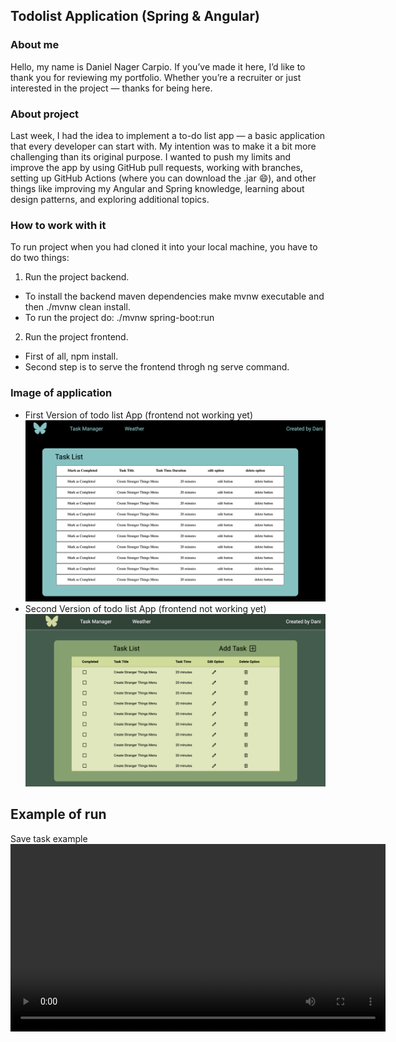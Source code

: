 ## Todolist Application (Spring & Angular)

### About me

Hello, my name is Daniel Nager Carpio. If you’ve made it here, I’d like to thank you for reviewing my portfolio. Whether you’re a recruiter or just interested in the project — thanks for being here.

### About project

Last week, I had the idea to implement a to-do list app — a basic application that every developer can start with. My intention was to make it a bit more challenging than its original purpose. I wanted to push my limits and improve the app by using GitHub pull requests, working with branches, setting up GitHub Actions (where you can download the .jar 😄), and other things like improving my Angular and Spring knowledge, learning about design patterns, and exploring additional topics.

### How to work with it

To run project when you had cloned it into your local machine, you have to do two things:

1. Run the project backend.

- To install the backend maven dependencies make mvnw executable and then ./mvnw clean install.
- To run the project do: ./mvnw spring-boot:run

2. Run the project frontend.

- First of all, npm install.
- Second step is to serve the frontend throgh ng serve command.

### Image of application

- First Version of todo list App (frontend not working yet)
  ![First Version Preview](todolist-frontend/src/assets/app-evolution/first-screen-version.png)
- Second Version of todo list App (frontend not working yet)
  ![Second Version Preview](todolist-frontend/src/assets/app-evolution/first-screen-second-version.png)

## Example of run

Save task example
<video width="600" controls>

  <source src="https://github.com/danielnagercarpio/todo-list-app-springboot/tree/main/todolist-frontend/test-results/task-add-task-ok-should-sa-3b802-when-save-button-is-clicked/output.mp4" type="video/mp4" />
</video>
